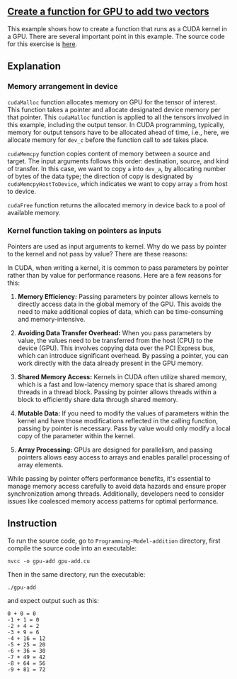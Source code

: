 ## [Create a function for GPU to add two vectors](#intro)
This example shows how to create a function that runs as a CUDA kernel in a GPU. There are several important point in this example. The source code for this exercise is [here](./gpu-add.cu).

## Explanation

### Memory arrangement in device

`cudaMalloc` function allocates memory on GPU for the tensor of interest. This function takes a pointer and allocate designated device memory per that pointer.
This `cudaMalloc` function is applied to all the tensors involved in this example, including the output tensor. In CUDA programming, typically, memory for output tensors have to be allocated ahead of time, i.e., here, we allocate memory for `dev_c` before the function call to `add` takes place.

`cudaMemcpy` function copies content of memory between a source and target. The input arguments follows this order: destination, source, and kind of transfer. In this case, we want to copy `a` into
`dev_a`, by allocating number of bytes of the data type; the direction of copy is designated by `cudaMemcpyHostToDevice`, which indicates we want to copy array `a` from host to device.

`cudaFree` function returns the allocated memory in device back to a pool of available memory.

### Kernel function taking on pointers as inputs

Pointers are used as input arguments to kernel. Why do we pass by pointer to the kernel and not pass by value? There are these reasons:

In CUDA, when writing a kernel, it is common to pass parameters by pointer rather than by value for performance reasons. Here are a few reasons for this:

1. **Memory Efficiency:** Passing parameters by pointer allows kernels to directly access data in the global memory of the GPU. This avoids the need to make additional copies of data, which can be time-consuming and memory-intensive.

2. **Avoiding Data Transfer Overhead:** When you pass parameters by value, the values need to be transferred from the host (CPU) to the device (GPU). This involves copying data over the PCI Express bus, which can introduce significant overhead. By passing a pointer, you can work directly with the data already present in the GPU memory.

3. **Shared Memory Access:** Kernels in CUDA often utilize shared memory, which is a fast and low-latency memory space that is shared among threads in a thread block. Passing by pointer allows threads within a block to efficiently share data through shared memory.

4. **Mutable Data:** If you need to modify the values of parameters within the kernel and have those modifications reflected in the calling function, passing by pointer is necessary. Pass by value would only modify a local copy of the parameter within the kernel.

5. **Array Processing:** GPUs are designed for parallelism, and passing pointers allows easy access to arrays and enables parallel processing of array elements.

While passing by pointer offers performance benefits, it's essential to manage memory access carefully to avoid data hazards and ensure proper synchronization among threads. Additionally, developers need to consider issues like coalesced memory access patterns for optimal performance.

## Instruction

To run the source code, go to `Programming-Model-addition` directory, first compile the source code into an executable:

```
nvcc -o gpu-add gpu-add.cu
```

Then in the same directory, run the executable:

```
./gpu-add
```

and expect output such as this:

```
0 + 0 = 0
-1 + 1 = 0
-2 + 4 = 2
-3 + 9 = 6
-4 + 16 = 12
-5 + 25 = 20
-6 + 36 = 30
-7 + 49 = 42
-8 + 64 = 56
-9 + 81 = 72
``````
